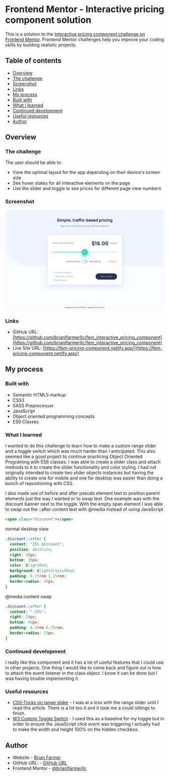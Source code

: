 # Frontend Mentor - Interactive pricing component solution

This is a solution to the [Interactive pricing component challenge on Frontend Mentor](https://www.frontendmentor.io/challenges/interactive-pricing-component-t0m8PIyY8). Frontend Mentor challenges help you improve your coding skills by building realistic projects.

## Table of contents

- [Overview](#overview)
- [The challenge](#the-challenge)
- [Screenshot](#screenshot)
- [Links](#links)
- [My process](#my-process)
- [Built with](#built-with)
- [What I learned](#what-i-learned)
- [Continued development](#continued-development)
- [Useful resources](#useful-resources)
- [Author](#author)

## Overview

### The challenge

The user should be able to:

- View the optimal layout for the app depending on their device's screen size
- See hover states for all interactive elements on the page
- Use the slider and toggle to see prices for different page view numbers

### Screenshot

![](./screenshot.png)

### Links

- GitHub URL: [https://github.com/brianlfarmerllc/fem_interactive_pricing_component](https://github.com/brianlfarmerllc/fem_interactive_pricing_component)
- Live Site URL: [https://fem-pricing-component.netlify.app/](https://fem-pricing-component.netlify.app/)

## My process

### Built with

- Semantic HTML5 markup
- CSS3
- SASS Preprocessor
- JavaScript
- Object oriented programming concepts
- ES6 Classes

### What I learned

I wanted to do this challenge to learn how to make a custom range slider and a toggle switch which was much harder than I anticipated. This also seemed like a good project to continue practicing Object Oriented Programing with ES6 classes. I was able to create a slider class and attach methods to it to create the slider functionality and color styling. I had not originally intended to create two slider objects instances but having the ability to create one for mobile and one for desktop was easier than doing a bunch of repositioning with CSS.

I also made use of before and after pseudo element text to position parent elements just the way I wanted or to swap text. One example was with the discount banner next to the toggle. With the empty span element I was able to swap out the ::after content text with @media instead of using JavaScript

```html
<span class="discount"></span>
```

normal desktop view

```css
.discount::after {
  content: "25% discount";
  position: absolute;
  right: 38px;
  bottom: 38px;
  color: $lightRed;
  background: $lightGrayishRed;
  padding: 0.75rem 1.15rem;
  border-radius: 25px;
}
```

@media content swap

```css
.discount::after {
  content: "-25%";
  right: 20px;
  bottom: 42px;
  padding: 0.3rem 0.75rem;
  border-radius: 25px;
}
```

### Continued development

I really like this component and it has a lot of useful features that I could use in other projects. One thing I would like to come back and figure out is how to attach the event listener in the class object. I know it can be done but I was having trouble implementing it.

### Useful resources

- [CSS-Tricks on range slider](https://css-tricks.com/sliding-nightmare-understanding-range-input/) - I was at a loss with the range slider until I read this article. There is a lot too it and it took me a could sittings to finish.
- [W3 Custom Toggle Switch](https://www.w3schools.com/howto/howto_css_switch.asp) - I used this as a baseline for my toggle but in order to ensure the JavaScript click event was triggering I actually had to make the width and height 100% on the hidden checkbox.

## Author

- Website - [Brian Farmer](https://brianfarmerwebdev.netlify.app)
- GitHub URL: - [GitHub URL](https://github.com/brianlfarmerllc)
- Frontend Mentor - [@brianlfarmerllc](https://www.frontendmentor.io/profile/brianlfarmerllc)
